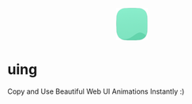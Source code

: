 <p align="center">
  <picture>
    <img src="./public/logo.svg" alt="Logo" width="64"/>
  </picture>
</p>

# uing
Copy and Use Beautiful Web UI Animations Instantly :)
